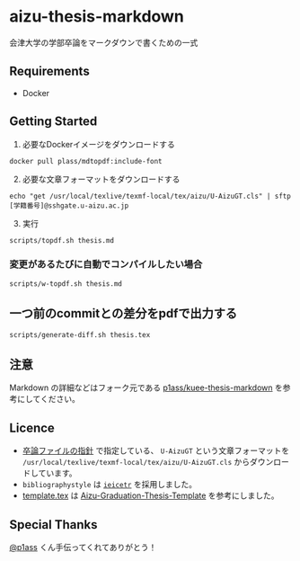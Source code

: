 # aizu-thesis-markdown

会津大学の学部卒論をマークダウンで書くための一式

## Requirements

- Docker

## Getting Started

1. 必要なDockerイメージをダウンロードする

```shell script
docker pull plass/mdtopdf:include-font
```
2. 必要な文章フォーマットをダウンロードする

```shell script
echo "get /usr/local/texlive/texmf-local/tex/aizu/U-AizuGT.cls" | sftp [学籍番号]@sshgate.u-aizu.ac.jp
```


3. 実行

```shell script
scripts/topdf.sh thesis.md
```

### 変更があるたびに自動でコンパイルしたい場合

```shell script
scripts/w-topdf.sh thesis.md
```

## 一つ前のcommitとの差分をpdfで出力する

```shell script
scripts/generate-diff.sh thesis.tex
```

## 注意
Markdown の詳細などはフォーク元である [p1ass/kuee-thesis-markdown](https://github.com/p1ass/kuee-thesis-markdown) を参考にしてください。

## Licence

- [卒論ファイルの指針](https://web-int.u-aizu.ac.jp/official/students/sad/stsa14_j.html) で指定している、 `U-AizuGT` という文章フォーマットを `/usr/local/texlive/texmf-local/tex/aizu/U-AizuGT.cls` からダウンロードしています。
- `bibliographystyle` は [`ieicetr`](https://www.ieice.org/ftp/) を採用しました。
- [template.tex](/template.tex) は [Aizu-Graduation-Thesis-Template](https://github.com/v97ug/Aizu-Graduation-Thesis-Template) を参考にしました。

## Special Thanks
[@p1ass](https://github.com/p1ass) くん手伝ってくれてありがとう！
